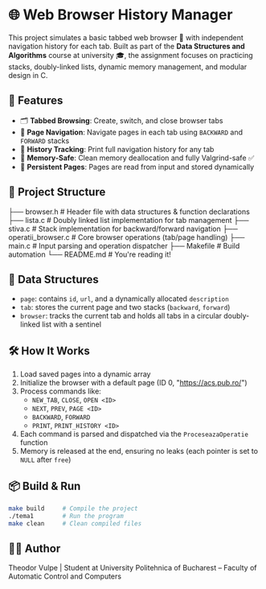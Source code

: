 # 🌐 Web Browser History Manager

This project simulates a basic tabbed web browser 🧭 with independent navigation history for each tab. Built as part of the **Data Structures and Algorithms** course at university 🎓, the assignment focuses on practicing stacks, doubly-linked lists, dynamic memory management, and modular design in C.

## 🚀 Features

- 🗂️ **Tabbed Browsing**: Create, switch, and close browser tabs
- 📄 **Page Navigation**: Navigate pages in each tab using `BACKWARD` and `FORWARD` stacks
- 🧠 **History Tracking**: Print full navigation history for any tab
- 🧼 **Memory-Safe**: Clean memory deallocation and fully Valgrind-safe ✅
- 📑 **Persistent Pages**: Pages are read from input and stored dynamically

## 📁 Project Structure
├── browser.h # Header file with data structures & function declarations
├── lista.c # Doubly linked list implementation for tab management
├── stiva.c # Stack implementation for backward/forward navigation
├── operatii_browser.c # Core browser operations (tab/page handling)
├── main.c # Input parsing and operation dispatcher
├── Makefile # Build automation
└── README.md # You're reading it!

## 🧱 Data Structures

- `page`: contains `id`, `url`, and a dynamically allocated `description`
- `tab`: stores the current page and two stacks (`backward`, `forward`)
- `browser`: tracks the current tab and holds all tabs in a circular doubly-linked list with a sentinel

## 🛠️ How It Works

1. Load saved pages into a dynamic array
2. Initialize the browser with a default page (ID 0, "https://acs.pub.ro/")
3. Process commands like:
   - `NEW_TAB`, `CLOSE`, `OPEN <ID>`
   - `NEXT`, `PREV`, `PAGE <ID>`
   - `BACKWARD`, `FORWARD`
   - `PRINT`, `PRINT_HISTORY <ID>`
4. Each command is parsed and dispatched via the `ProceseazaOperatie` function
5. Memory is released at the end, ensuring no leaks (each pointer is set to `NULL` after `free`)

## 📦 Build & Run

```bash
make build     # Compile the project
./tema1        # Run the program
make clean     # Clean compiled files
```
## 👨‍💻 Author

Theodor Vulpe | 
Student at University Politehnica of Bucharest – Faculty of Automatic Control and Computers
